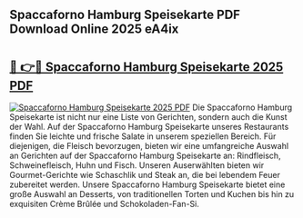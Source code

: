 ## Spaccaforno Hamburg Speisekarte PDF Download Online 2025 eA4ix

# <h2><a href="http://gc7vvot.nevu.top/?p=Spaccaforno+Hamburg+Speisekarte">🔗 👉🔴 Spaccaforno Hamburg Speisekarte 2025 PDF</a></h2>

[![Spaccaforno Hamburg Speisekarte 2025 PDF](https://i.imgur.com/dBaPXMq.png)](http://gc7vvot.nevu.top/?p=Spaccaforno+Hamburg+Speisekarte)
Die Spaccaforno Hamburg Speisekarte ist nicht nur eine Liste von Gerichten, sondern auch die Kunst der Wahl. Auf der Spaccaforno Hamburg Speisekarte unseres Restaurants finden Sie leichte und frische Salate in unserem speziellen Bereich. Für diejenigen, die Fleisch bevorzugen, bieten wir eine umfangreiche Auswahl an Gerichten auf der Spaccaforno Hamburg Speisekarte an: Rindfleisch, Schweinefleisch, Huhn und Fisch. Unseren Auserwählten bieten wir Gourmet-Gerichte wie Schaschlik und Steak an, die bei lebendem Feuer zubereitet werden. Unsere Spaccaforno Hamburg Speisekarte bietet eine große Auswahl an Desserts, von traditionellen Torten und Kuchen bis hin zu exquisiten Crème Brûlée und Schokoladen-Fan-Si.
